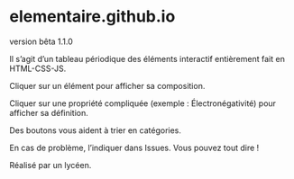 # elementaire.github.io
version bêta 1.1.0

Il s’agit d’un tableau périodique des éléments interactif entièrement fait en HTML-CSS-JS.

Cliquer sur un élément pour afficher sa composition.

Cliquer sur une propriété compliquée (exemple : Électronégativité) pour afficher sa définition.

Des boutons vous aident à trier en catégories.

En cas de problème, l’indiquer dans Issues. Vous pouvez tout dire !

Réalisé par un lycéen.
